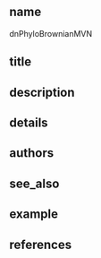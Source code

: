 ## name
dnPhyloBrownianMVN
## title
## description
## details
## authors
## see_also
## example
## references
